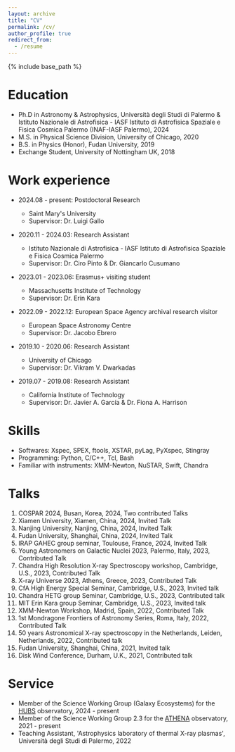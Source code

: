 ```yaml
---
layout: archive
title: "CV"
permalink: /cv/
author_profile: true
redirect_from:
  - /resume
---
```


{% include base_path %}

Education
======
* Ph.D in Astronomy & Astrophysics, Università degli Studi di Palermo & Istituto Nazionale di Astrofisica - IASF Istituto di Astrofisica Spaziale e Fisica Cosmica Palermo (INAF-IASF Palermo), 2024
* M.S. in Physical Science Division, University of Chicago, 2020
* B.S. in Physics (Honor), Fudan University, 2019
* Exchange Student, University of Nottingham UK, 2018

Work experience
======
* 2024.08 - present: Postdoctoral Research
  * Saint Mary's University
  * Supervisor: Dr. Luigi Gallo

* 2020.11 - 2024.03: Research Assistant
  * Istituto Nazionale di Astrofisica - IASF Istituto di Astrofisica Spaziale e Fisica Cosmica Palermo
  * Supervisor: Dr. Ciro Pinto & Dr. Giancarlo Cusumano

* 2023.01 - 2023.06: Erasmus+ visiting student
  * Massachusetts Institute of Technology
  * Supervisor: Dr. Erin Kara
 
* 2022.09 - 2022.12: European Space Agency archival research visitor
  * European Space Astronomy Centre
  * Supervisor: Dr. Jacobo Ebrero
 
* 2019.10 - 2020.06: Research Assistant
  * University of Chicago
  * Supervisor: Dr. Vikram V. Dwarkadas
 
* 2019.07 - 2019.08: Research Assistant
  * California Institute of Technology
  * Supervisor: Dr. Javier A. García  & Dr. Fiona A. Harrison 
  
Skills
======
* Softwares: Xspec, SPEX, ftools, XSTAR, pyLag, PyXspec, Stingray
* Programming: Python, C/C++, Tcl, Bash
* Familiar with instruments: XMM-Newton, NuSTAR, Swift, Chandra

Talks
======
1. COSPAR 2024, Busan, Korea, 2024, Two contributed Talks
1. Xiamen University, Xiamen, China, 2024, Invited Talk
1. Nanjing University, Nanjing, China, 2024, Invited Talk
1. Fudan University, Shanghai, China, 2024, Invited Talk
1. IRAP GAHEC group seminar, Toulouse, France, 2024, Invited Talk  
1. Young Astronomers on Galactic Nuclei 2023, Palermo, Italy, 2023, Contributed Talk  
1. Chandra High Resolution X-ray Spectroscopy workshop, Cambridge, U.S., 2023, Contributed Talk
1. X-ray Universe 2023, Athens, Greece, 2023, Contributed Talk
1. CfA High Energy Special Seminar, Cambridge, U.S., 2023, Invited talk
1. Chandra HETG group Seminar, Cambridge, U.S., 2023, Contributed talk
1. MIT Erin Kara group Seminar, Cambridge, U.S., 2023, Invited talk
1. XMM-Newton Workshop, Madrid, Spain, 2022, Contributed Talk
1. 1st Mondragone Frontiers of Astronomy Series, Roma, Italy, 2022, Contributed Talk
1. 50 years Astronomical X-ray spectroscopy in the Netherlands, Leiden, Netherlands, 2022, Contributed talk
1. Fudan University, Shanghai, China, 2021, Invited talk
1. Disk Wind Conference, Durham, U.K., 2021, Contributed talk
  
  
Service
======
* Member of the Science Working Group (Galaxy Ecosystems) for the [HUBS](http://hubs.phys.tsinghua.edu.cn/en/) observatory, 2024 - present
* Member of the Science Working Group 2.3 for the [ATHENA](https://www.the-athena-x-ray-observatory.eu/en) observatory, 2021 - present
* Teaching Assistant, 'Astrophysics laboratory of thermal X-ray plasmas', Università degli Studi di Palermo, 2022

